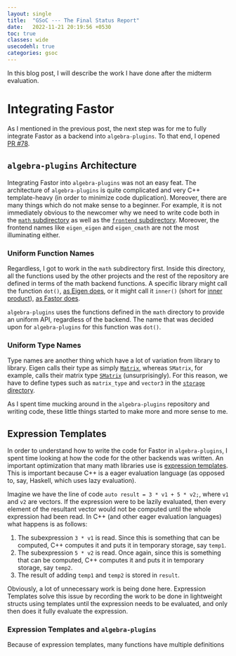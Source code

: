 ```yaml
---
layout: single 
title:  "GSoC --- The Final Status Report"
date:   2022-11-21 20:19:56 +0530
toc: true
classes: wide
usecodehl: true
categories: gsoc
---
```


In this blog post, I will describe the work I have done after the midterm evaluation.

# Integrating Fastor

As I mentioned in the previous post, the next step was for me to fully integrate Fastor as a backend into `algebra-plugins`. To that end, I opened [PR #78](https://github.com/acts-project/algebra-plugins/pull/78).

## `algebra-plugins` Architecture

Integrating Fastor into `algebra-plugins` was not an easy feat. The architecture of `algebra-plugins` is quite complicated and very C++ template-heavy (in order to minimize code duplication). Moreover, there are many things which do not make sense to a beginner. For example, it is not immediately obvious to the newcomer why we need to write code both in the [`math` subdirectory](https://github.com/wermos/algebra-plugins/tree/9b3f0fe50d4be688ca99bd33e64e8837f6efa8f9/math) as well as the [`frontend` subdirectory](https://github.com/wermos/algebra-plugins/tree/9b3f0fe50d4be688ca99bd33e64e8837f6efa8f9/frontend). Moreover, the frontend names like `eigen_eigen` and `eigen_cmath` are not the most illuminating either. 

### Uniform Function Names

Regardless, I got to work in the `math` subdirectory first. Inside this directory, all the functions used by the other projects and the rest of the repository are defined in terms of the math backend functions. A specific library might call the function `dot()`, [as Eigen does](https://eigen.tuxfamily.org/dox/classEigen_1_1MatrixBase.html#adfd32bf5fcf6ee603c924dde9bf7bc39), or it might call it `inner()` (short for [inner product](https://en.wikipedia.org/wiki/Dot_product)), [as Fastor does](https://github.com/romeric/Fastor/wiki/Linear-algebra-functions#inner-product-inner).

`algebra-plugins` uses the functions defined in the `math` directory to provide an uniform API, regardless of the backend. The name that was decided upon for `algebra-plugins` for this function was `dot()`.

### Uniform Type Names

Type names are another thing which have a lot of variation from library to library. Eigen calls their type as simply [`Matrix`](https://eigen.tuxfamily.org/dox/group__TutorialMatrixClass.html), whereas `SMatrix`, for example, calls their matrix type [`SMatrix`](https://root.cern.ch/doc/master/classROOT_1_1Math_1_1SMatrix.html) (unsurprisingly). For this reason, we have to define types such as `matrix_type` and `vector3` in the [`storage` directory](https://github.com/wermos/algebra-plugins/blob/9b3f0fe50d4be688ca99bd33e64e8837f6efa8f9/storage/fastor/include/algebra/storage/fastor.hpp).

As I spent time mucking around in the `algebra-plugins` repository and writing code, these little things started to make more and more sense to me.

## Expression Templates

In order to understand how to write the code for Fastor in `algebra-plugins`, I spent time looking at how the code for the other backends was written. An important optimization that many math libraries use is [expression templates](https://en.wikipedia.org/wiki/Expression_templates). This is important because C++ is a eager evaluation language (as opposed to, say, Haskell, which uses lazy evaluation).

Imagine we have the line of code `auto result = 3 * v1 + 5 * v2;`, where `v1` and `v2` are vectors. If the expression were to be lazily evaluated, then every element of the resultant vector would not be computed until the whole expression had been read. In C++ (and other eager evaluation languages) what happens is as follows:
1. The subexpression `3 * v1` is read. Since this is something that can be computed, C++ computes it and puts it in temporary storage, say `temp1`.
2. The subexpression `5 * v2` is read. Once again, since this is something that can be computed, C++ computes it and puts it in temporary storage, say `temp2`.
3. The result of adding `temp1` and `temp2` is stored in `result`.

Obviously, a lot of unnecessary work is being done here. Expression Templates solve this issue by recording the work to be done in lightweight structs using templates until the expression needs to be evaluated, and only then does it fully evaluate the expression.

### Expression Templates and `algebra-plugins`

Because of expression templates, many functions have multiple definitions
